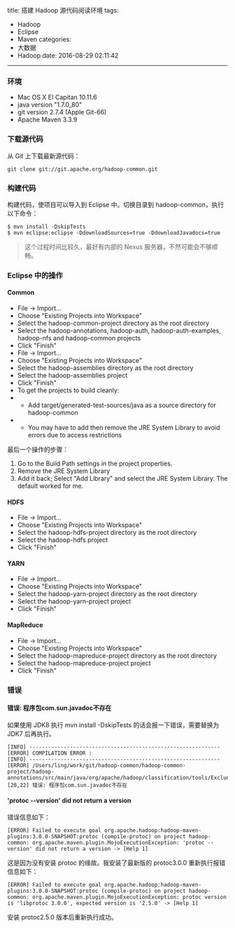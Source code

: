 title: 搭建 Hadoop 源代码阅读环境
tags:
  - Hadoop
  - Eclipse
  - Maven
categories:
  - 大数据
  - Hadoop
date: 2016-08-29 02:11:42
---


### 环境

- Mac OS X EI Capitan 10.11.6
- java version "1.7.0_80"
- git version 2.7.4 (Apple Git-66)
- Apache Maven 3.3.9

### 下载源代码

从 Git 上下载最新源代码：

    git clone git://git.apache.org/hadoop-common.git

### 构建代码

构建代码，使项目可以导入到 Eclipse 中。切换目录到 hadoop-common，执行以下命令：

    $ mvn install -DskipTests
    $ mvn eclipse:eclipse -DdownloadSources=true -DdownloadJavadocs=true

> 这个过程时间比较久，最好有内部的 Nexus 服务器，不然可能会不够顺畅。

### Eclipse 中的操作

#### Common

- File -> Import...
- Choose "Existing Projects into Workspace"
- Select the hadoop-common-project directory as the root directory
- Select the hadoop-annotations, hadoop-auth, hadoop-auth-examples, hadoop-nfs and hadoop-common projects
- Click "Finish"
- File -> Import...
- Choose "Existing Projects into Workspace"
- Select the hadoop-assemblies directory as the root directory
- Select the hadoop-assemblies project
- Click "Finish"
- To get the projects to build cleanly:
- * Add target/generated-test-sources/java as a source directory for hadoop-common
- * You may have to add then remove the JRE System Library to avoid errors due to access restrictions

最后一个操作的步骤：

1. Go to the Build Path settings in the project properties.
2. Remove the JRE System Library
3. Add it back; Select "Add Library" and select the JRE System Library. The default worked for me.

#### HDFS

- File -> Import...
- Choose "Existing Projects into Workspace"
- Select the hadoop-hdfs-project directory as the root directory
- Select the hadoop-hdfs project
- Click "Finish"

#### YARN

- File -> Import...
- Choose "Existing Projects into Workspace"
- Select the hadoop-yarn-project directory as the root directory
- Select the hadoop-yarn-project project
- Click "Finish"

#### MapReduce

- File -> Import...
- Choose "Existing Projects into Workspace"
- Select the hadoop-mapreduce-project directory as the root directory
- Select the hadoop-mapreduce-project project
- Click "Finish"

### 错误

#### 错误: 程序包com.sun.javadoc不存在

如果使用 JDK8 执行 mvn install -DskipTests 的话会报一下错误，需要替换为 JDK7 后再执行。

    [INFO] -------------------------------------------------------------
    [ERROR] COMPILATION ERROR : 
    [INFO] -------------------------------------------------------------
    [ERROR] /Users/ling/work/git/hadoop-common/hadoop-common-project/hadoop-annotations/src/main/java/org/apache/hadoop/classification/tools/ExcludePrivateAnnotationsStandardDoclet.java:[20,22] 错误: 程序包com.sun.javadoc不存在

#### 'protoc --version' did not return a version

错误信息如下：

    [ERROR] Failed to execute goal org.apache.hadoop:hadoop-maven-plugins:3.0.0-SNAPSHOT:protoc (compile-protoc) on project hadoop-common: org.apache.maven.plugin.MojoExecutionException: 'protoc --version' did not return a version -> [Help 1]

这是因为没有安装 protoc 的缘故。我安装了最新版的 protoc3.0.0 重新执行报错信息如下：

    [ERROR] Failed to execute goal org.apache.hadoop:hadoop-maven-plugins:3.0.0-SNAPSHOT:protoc (compile-protoc) on project hadoop-common: org.apache.maven.plugin.MojoExecutionException: protoc version is 'libprotoc 3.0.0', expected version is '2.5.0' -> [Help 1]

安装 protoc2.5.0 版本后重新执行成功。